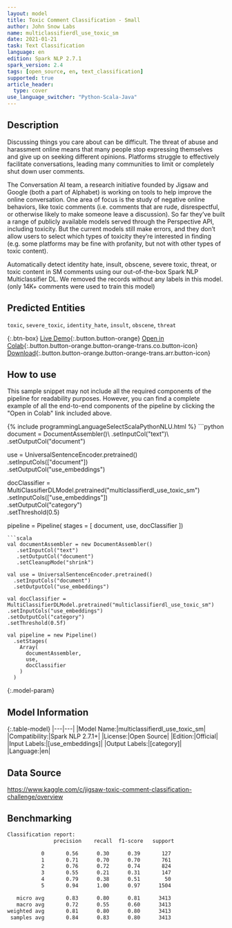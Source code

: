```yaml
---
layout: model
title: Toxic Comment Classification - Small
author: John Snow Labs
name: multiclassifierdl_use_toxic_sm
date: 2021-01-21
task: Text Classification
language: en
edition: Spark NLP 2.7.1
spark_version: 2.4
tags: [open_source, en, text_classification]
supported: true
article_header:
  type: cover
use_language_switcher: "Python-Scala-Java"
---
```


## Description

Discussing things you care about can be difficult. The threat of abuse and harassment online means that many people stop expressing themselves and give up on seeking different opinions. Platforms struggle to effectively facilitate conversations, leading many communities to limit or completely shut down user comments.

The Conversation AI team, a research initiative founded by Jigsaw and Google (both a part of Alphabet) is working on tools to help improve the online conversation. One area of focus is the study of negative online behaviors, like toxic comments (i.e. comments that are rude, disrespectful, or otherwise likely to make someone leave a discussion). So far they’ve built a range of publicly available models served through the Perspective API, including toxicity. But the current models still make errors, and they don’t allow users to select which types of toxicity they’re interested in finding (e.g. some platforms may be fine with profanity, but not with other types of toxic content).

Automatically detect identity hate, insult, obscene, severe toxic, threat, or toxic content in SM comments using our out-of-the-box Spark NLP Multiclassifier DL.
We removed the records without any labels in this model. (only 14K+ comments were used to train this model)

## Predicted Entities

`toxic`, `severe_toxic`, `identity_hate`, `insult`, `obscene`, `threat`

{:.btn-box}
[Live Demo](https://demo.johnsnowlabs.com/public/CLASSIFICATION_MULTILABEL_TOXIC/){:.button.button-orange}
[Open in Colab](https://github.com/JohnSnowLabs/spark-nlp-workshop/blob/master/tutorials/streamlit_notebooks/CLASSIFICATION_MULTILABEL_TOXIC.ipynb){:.button.button-orange.button-orange-trans.co.button-icon}
[Download](https://s3.amazonaws.com/auxdata.johnsnowlabs.com/public/models/multiclassifierdl_use_toxic_sm_en_2.7.1_2.4_1611230645484.zip){:.button.button-orange.button-orange-trans.arr.button-icon}

## How to use

This sample snippet may not include all the required components of the pipeline for readability purposes. However, you can find a complete example of all the end-to-end components of the pipeline by clicking the "Open in Colab" link included above.




<div class="tabs-box" markdown="1">
{% include programmingLanguageSelectScalaPythonNLU.html %}
```python
document = DocumentAssembler()\
    .setInputCol("text")\
    .setOutputCol("document")

use = UniversalSentenceEncoder.pretrained() \
 .setInputCols(["document"])\
 .setOutputCol("use_embeddings")

docClassifier = MultiClassifierDLModel.pretrained("multiclassifierdl_use_toxic_sm") \
  .setInputCols(["use_embeddings"])\
  .setOutputCol("category")\
  .setThreshold(0.5)

pipeline = Pipeline(
    stages = [
        document,
        use,
        docClassifier
    ])
```
```scala
val documentAssembler = new DocumentAssembler()
   .setInputCol("text")
   .setOutputCol("document")
   .setCleanupMode("shrink")

val use = UniversalSentenceEncoder.pretrained()
  .setInputCols("document")
  .setOutputCol("use_embeddings")

val docClassifier = MultiClassifierDLModel.pretrained("multiclassifierdl_use_toxic_sm")
.setInputCols("use_embeddings")
.setOutputCol("category")
.setThreshold(0.5f)

val pipeline = new Pipeline()
  .setStages(
    Array(
      documentAssembler,
      use,
      docClassifier
    )
  )
```
</div>

{:.model-param}
## Model Information

{:.table-model}
|---|---|
|Model Name:|multiclassifierdl_use_toxic_sm|
|Compatibility:|Spark NLP 2.7.1+|
|License:|Open Source|
|Edition:|Official|
|Input Labels:|[use_embeddings]|
|Output Labels:|[category]|
|Language:|en|

## Data Source

https://www.kaggle.com/c/jigsaw-toxic-comment-classification-challenge/overview

## Benchmarking

```bash
Classification report: 
               precision    recall  f1-score   support

           0       0.56      0.30      0.39       127
           1       0.71      0.70      0.70       761
           2       0.76      0.72      0.74       824
           3       0.55      0.21      0.31       147
           4       0.79      0.38      0.51        50
           5       0.94      1.00      0.97      1504

   micro avg       0.83      0.80      0.81      3413
   macro avg       0.72      0.55      0.60      3413
weighted avg       0.81      0.80      0.80      3413
 samples avg       0.84      0.83      0.80      3413
```